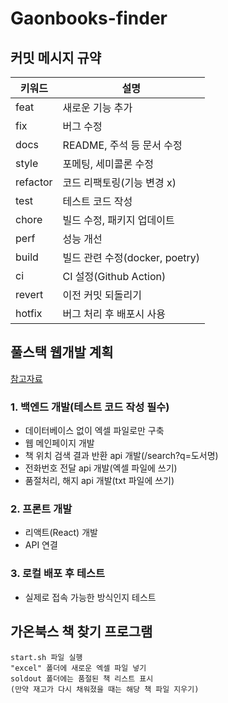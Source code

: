 # Gaonbooks-finder

## 커밋 메시지 규약

| 키워드 | 설명 |
|---|---|
| feat | 새로운 기능 추가 |
| fix | 버그 수정 |
| docs | README, 주석 등 문서 수정 |
| style | 포메팅, 세미콜론 수정 |
| refactor | 코드 리팩토링(기능 변경 x) |
| test | 테스트 코드 작성 |
| chore | 빌드 수정, 패키지 업데이트 |
| perf | 성능 개선 |
| build | 빌드 관련 수정(docker, poetry) |
| ci | CI 설정(Github Action) |
| revert | 이전 커밋 되돌리기 |
| hotfix | 버그 처리 후 배포시 사용 |

## 풀스택 웹개발 계획

[참고자료](https://github.com/fastapi/full-stack-fastapi-template)

### 1. 백엔드 개발(테스트 코드 작성 필수)

- 데이터베이스 없이 엑셀 파일로만 구축
- 웹 메인페이지 개발
- 책 위치 검색 결과 반환 api 개발(/search?q=도서명)
- 전화번호 전달 api 개발(엑셀 파일에 쓰기)
- 품절처리, 해지 api 개발(txt 파일에 쓰기)

### 2. 프론트 개발

- 리액트(React) 개발
- API 연결

### 3. 로컬 배포 후 테스트

- 실제로 접속 가능한 방식인지 테스트

## 가온북스 책 찾기 프로그램

```text
start.sh 파일 실행
"excel" 폴더에 새로운 엑셀 파일 넣기
soldout 폴더에는 품절된 책 리스트 표시
(만약 재고가 다시 채워졌을 때는 해당 책 파일 지우기)
```

